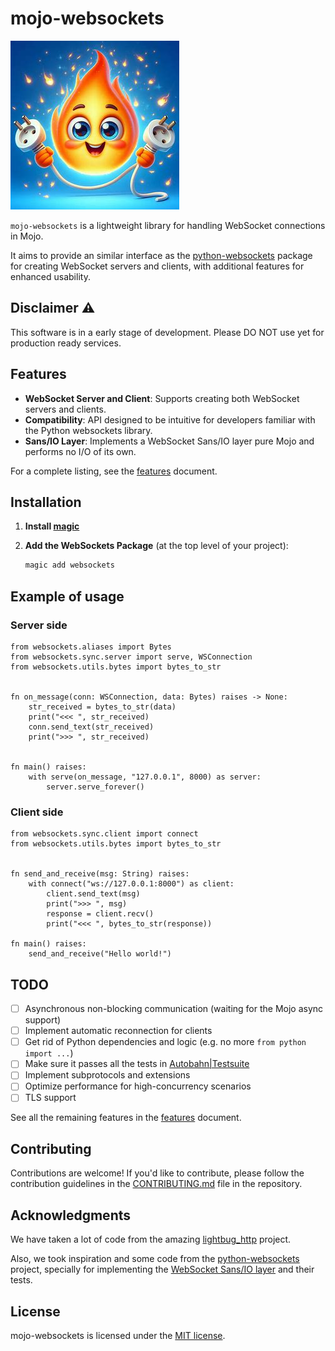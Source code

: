 # mojo-websockets

![logo](./assets/logo.jpeg)

`mojo-websockets` is a lightweight library for handling WebSocket connections in Mojo.

It aims to provide an similar interface as the [python-websockets](https://github.com/python-websockets/websockets) package for creating WebSocket servers and clients, with additional features for enhanced usability.

## Disclaimer ⚠️

This software is in a early stage of development. Please DO NOT use yet for production ready services.

## Features

- **WebSocket Server and Client**: Supports creating both WebSocket servers and clients.
- **Compatibility**: API designed to be intuitive for developers familiar with the Python websockets library.
- **Sans/IO Layer**: Implements a WebSocket Sans/IO layer pure Mojo and performs no I/O of its own.

For a complete listing, see the [features](docs/features.md) document.

## Installation

1. **Install [magic](https://docs.modular.com/magic#install-magic)**

2. **Add the WebSockets Package** (at the top level of your project):

    ```bash
    magic add websockets
    ```
## Example of usage

### Server side

```mojo
from websockets.aliases import Bytes
from websockets.sync.server import serve, WSConnection
from websockets.utils.bytes import bytes_to_str


fn on_message(conn: WSConnection, data: Bytes) raises -> None:
    str_received = bytes_to_str(data)
    print("<<< ", str_received)
    conn.send_text(str_received)
    print(">>> ", str_received)


fn main() raises:
    with serve(on_message, "127.0.0.1", 8000) as server:
        server.serve_forever()
```

### Client side

```mojo
from websockets.sync.client import connect
from websockets.utils.bytes import bytes_to_str


fn send_and_receive(msg: String) raises:
    with connect("ws://127.0.0.1:8000") as client:
        client.send_text(msg)
        print(">>> ", msg)
        response = client.recv()
        print("<<< ", bytes_to_str(response))

fn main() raises:
    send_and_receive("Hello world!")

```

## TODO

- [ ] Asynchronous non-blocking communication (waiting for the Mojo async support)
- [ ] Implement automatic reconnection for clients
- [ ] Get rid of Python dependencies and logic (e.g. no more `from python import ...`)
- [ ] Make sure it passes all the tests in [Autobahn|Testsuite](https://github.com/crossbario/autobahn-testsuite/)
- [ ] Implement subprotocols and extensions
- [ ] Optimize performance for high-concurrency scenarios
- [ ] TLS support

See all the remaining features in the [features](docs/features.md) document.

## Contributing

Contributions are welcome! If you'd like to contribute, please follow the contribution guidelines in the [CONTRIBUTING.md](CONTRIBUTING.md) file in the repository.

## Acknowledgments

We have taken a lot of code from the amazing [lightbug_http](https://github.com/saviorand/lightbug_http) project.

Also, we took inspiration and some code from the [python-websockets](https://github.com/websockets) project, specially for implementing the [WebSocket Sans/IO layer](https://websockets.readthedocs.io/en/stable/howto/sansio.html) and their tests.

## License

mojo-websockets is licensed under the [MIT license](LICENSE).
